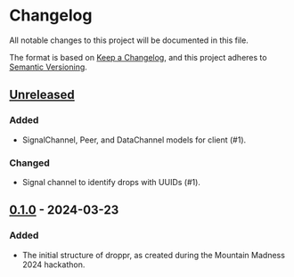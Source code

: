 # Changelog

All notable changes to this project will be documented in this file.

The format is based on [Keep a Changelog](https://keepachangelog.com/en/1.1.0/),
and this project adheres to [Semantic Versioning](https://semver.org/spec/v2.0.0.html).

## [Unreleased]

### Added

- SignalChannel, Peer, and DataChannel models for client (#1).

### Changed

- Signal channel to identify drops with UUIDs (#1).

## [0.1.0] - 2024-03-23

### Added

- The initial structure of droppr, as created during the Mountain Madness 2024 hackathon.

[unreleased]: https://github.com/micahdbak/droppr.net/compare/v0.1.0...HEAD
[0.1.0]: https://github.com/micahdbak/droppr.net/releases/tag/v0.1.0
